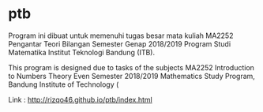 # ptb
Program ini dibuat untuk memenuhi tugas besar mata kuliah MA2252 Pengantar Teori Bilangan 
Semester Genap 2018/2019 Program Studi Matematika Institut Teknologi Bandung (ITB).

This program is designed due to tasks of the subjects 
MA2252 Introduction to Numbers Theory Even Semester 2018/2019 Mathematics Study Program, 
Bandung Institute of Technology (

Link : http://rizqo46.github.io/ptb/index.html
